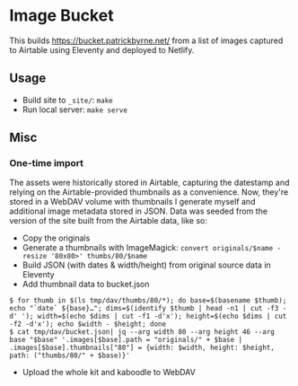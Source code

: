 Image Bucket
============

This builds https://bucket.patrickbyrne.net/ from a list of images captured to Airtable using Eleventy and deployed to Netlify.

Usage
-----

* Build site to `_site/`: `make`
* Run local server: `make serve`

Misc
----

### One-time import

The assets were historically stored in Airtable, capturing the datestamp and relying on the Airtable-provided thumbnails as a convenience. Now, they're stored in a WebDAV volume with thumbnails I generate myself and additional image metadata stored in JSON. Data was seeded from the version of the site built from the Airtable data, like so:

- Copy the originals
- Generate a thumbnails with ImageMagick: `convert originals/$name -resize '80x80>' thumbs/80/$name`
- Build JSON (with dates & width/height) from original source data in Eleventy
- Add thumbnail data to bucket.json

```
$ for thumb in $(ls tmp/dav/thumbs/80/*); do base=$(basename $thumb); echo "`date` ${base}…"; dims=$(identify $thumb | head -n1 | cut -f3 -d' '); width=$(echo $dims | cut -f1 -d'x'); height=$(echo $dims | cut -f2 -d'x'); echo $width - $height; done
$ cat tmp/dav/bucket.json| jq --arg width 80 --arg height 46 --arg base "$base" '.images[$base].path = "originals/" + $base | .images[$base].thumbnails["80"] = {width: $width, height: $height, path: ("thumbs/80/" + $base)}'
```

- Upload the whole kit and kaboodle to WebDAV

